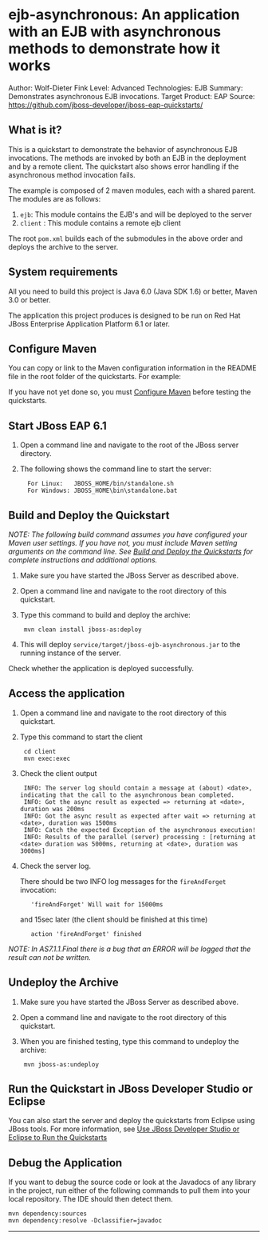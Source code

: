 ejb-asynchronous:  An application with an EJB with asynchronous methods to demonstrate how it works
======================================================
Author: Wolf-Dieter Fink
Level: Advanced
Technologies: EJB 
Summary: Demonstrates asynchronous EJB invocations.
Target Product: EAP
Source: <https://github.com/jboss-developer/jboss-eap-quickstarts/>

What is it?
-----------

This is a quickstart to demonstrate the behavior of asynchronous EJB invocations. The methods are invoked by both an EJB in the deployment and by a remote client. The quickstart also shows error handling if the asynchronous method invocation fails.

The example is composed of 2 maven modules, each with a shared parent. The modules are as follows:

1. `ejb`: This module contains the EJB's and will be deployed to the server
2. `client` : This module contains a remote ejb client

The root `pom.xml` builds each of the submodules in the above order and deploys the archive to the server.


System requirements
-------------------

All you need to build this project is Java 6.0 (Java SDK 1.6) or better, Maven 3.0 or better.

The application this project produces is designed to be run on Red Hat JBoss Enterprise Application Platform 6.1 or later. 

 
Configure Maven
---------------

You can copy or link to the Maven configuration information in the README file in the root folder of the quickstarts. For example:

If you have not yet done so, you must [Configure Maven](../README.md#configure-maven) before testing the quickstarts.



Start JBoss EAP 6.1
-------------------------

1. Open a command line and navigate to the root of the JBoss server directory.
2. The following shows the command line to start the server:

         For Linux:   JBOSS_HOME/bin/standalone.sh
         For Windows: JBOSS_HOME\bin\standalone.bat


Build and Deploy the Quickstart
-------------------------

_NOTE: The following build command assumes you have configured your Maven user settings. If you have not, you must include Maven setting arguments on the command line. See [Build and Deploy the Quickstarts](../README.md#build-and-deploy-the-quickstarts) for complete instructions and additional options._

1. Make sure you have started the JBoss Server as described above.
2. Open a command line and navigate to the root directory of this quickstart.
3. Type this command to build and deploy the archive:

        mvn clean install jboss-as:deploy
4. This will deploy `service/target/jboss-ejb-asynchronous.jar` to the running instance of the server.
 
Check whether the application is deployed successfully.


Access the application
---------------------

1. Open a command line and navigate to the root directory of this quickstart.
2. Type this command to start the client

        cd client
        mvn exec:exec
3. Check the client output

        INFO: The server log should contain a message at (about) <date>, indicating that the call to the asynchronous bean completed.
        INFO: Got the async result as expected => returning at <date>, duration was 200ms
        INFO: Got the async result as expected after wait => returning at <date>, duration was 1500ms
        INFO: Catch the expected Exception of the asynchronous execution!
        INFO: Results of the parallel (server) processing : [returning at <date> duration was 5000ms, returning at <date>, duration was 3000ms]

4. Check the server log. 

    There should be two INFO log messages for the `fireAndForget` invocation:

          'fireAndForget' Will wait for 15000ms

    and 15sec later (the client should be finished at this time)

          action 'fireAndForget' finished

_NOTE: In AS7.1.1.Final there is a bug that an ERROR will be logged that the result can not be written._


Undeploy the Archive
--------------------

1. Make sure you have started the JBoss Server as described above.
2. Open a command line and navigate to the root directory of this quickstart.
3. When you are finished testing, type this command to undeploy the archive:

        mvn jboss-as:undeploy


Run the Quickstart in JBoss Developer Studio or Eclipse
-------------------------------------
You can also start the server and deploy the quickstarts from Eclipse using JBoss tools. For more information, see [Use JBoss Developer Studio or Eclipse to Run the Quickstarts](../README.md#use-jboss-developer-studio-or-eclipse-to-run-the-quickstarts) 

Debug the Application
------------------------------------

If you want to debug the source code or look at the Javadocs of any library in the project, run either of the following commands to pull them into your local repository. The IDE should then detect them.

    mvn dependency:sources
    mvn dependency:resolve -Dclassifier=javadoc

------------------------------------
